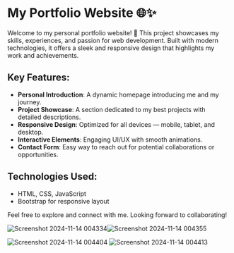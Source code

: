 # My Portfolio Website 🌐✨

Welcome to my personal portfolio website! 🚀 This project showcases my skills, experiences, and passion for web development. Built with modern technologies, it offers a sleek and responsive design that highlights my work and achievements.

## Key Features:
- **Personal Introduction**: A dynamic homepage introducing me and my journey.
- **Project Showcase**: A section dedicated to my best projects with detailed descriptions.
- **Responsive Design**: Optimized for all devices — mobile, tablet, and desktop.
- **Interactive Elements**: Engaging UI/UX with smooth animations.
- **Contact Form**: Easy way to reach out for potential collaborations or opportunities.

## Technologies Used:
- HTML, CSS, JavaScript
- Bootstrap for responsive layout

Feel free to explore and connect with me. Looking forward to collaborating!

![Screenshot 2024-11-14 004334](https://github.com/user-attachments/assets/bf801183-0ebb-4a6d-8236-053f5ceb2114)![Screenshot 2024-11-14 004355](https://github.com/user-attachments/assets/94b315be-48e3-43ff-8fdb-99ee1cfa7237)

![Screenshot 2024-11-14 004404](https://github.com/user-attachments/assets/74e890d2-66af-4155-a4bd-03b8b79921ff)
![Screenshot 2024-11-14 004413](https://github.com/user-attachments/assets/68178e3c-c72f-4f80-b490-e91c77ac5290)

